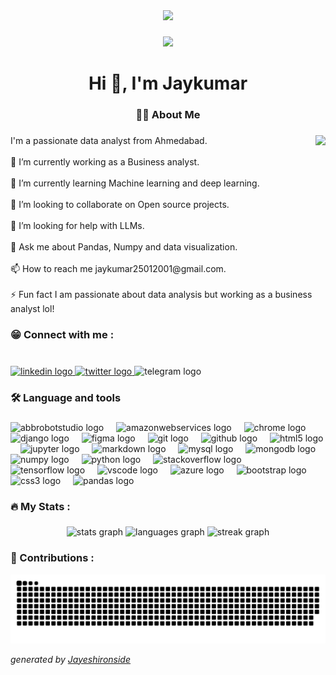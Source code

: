 <div align="center">
  <img height="200" src="https://camo.githubusercontent.com/fbf24ea9d3eb1c62b1d9a7b93ea7c5608fd6d7bfc4f5d90a8d99adb2ea3429d4/68747470733a2f2f6d656469612e6c6963646e2e636f6d2f646d732f696d6167652f4334443132415145536a37322d733567454b672f61727469636c652d636f7665725f696d6167652d736872696e6b5f3630305f323030302f302f313632363735333836373131303f653d3231343734383336343726763d6265746126743d4b6637594175775a74794347594c4e63682d4d676335654f432d376837754c5f646e424149677341465251"  />
</div>

###

<div align="center">
  <img src="https://visitor-badge.laobi.icu/badge?page_id=jayeshironside.jayeshironside&left_text=Profile Views"  />
</div>

###

<h1 align="center">Hi 👋, I'm Jaykumar</h1>

###

<h3 align="center">👩‍💻  About Me</h3>

###

<img align="right" height="250" src="https://camo.githubusercontent.com/62da68eb62b1e5f175f7d1f0191dd89a653d7908feb22d37d4a0ab07365d6791/68747470733a2f2f6d656469612e67697068792e636f6d2f6d656469612f4d3967624264396e6244724f5475314d71782f67697068792e676966"  />

###

<p align="left">I'm a passionate data analyst from Ahmedabad.<br><br>🔭 I’m currently working as a Business analyst.<br><br>🌱 I’m currently learning Machine learning and deep learning.<br><br>👯 I’m looking to collaborate on Open source projects.<br><br>🤝 I’m looking for help with LLMs.<br><br>💬 Ask me about Pandas, Numpy and data visualization.<br><br>📫 How to reach me jaykumar25012001@gmail.com.<br><br>⚡ Fun fact I am passionate about data analysis but working as a business analyst lol!</p>

###

<h3 align="left">😁  Connect with me :</h3>

###

<br clear="both">

<div align="left">
  <a href="https://www.linkedin.com/in/jaykumar-m-41a0b31ab/" target="_blank">
    <img src="https://img.shields.io/static/v1?message=LinkedIn&logo=linkedin&label=&color=0077B5&logoColor=white&labelColor=&style=plastic" height="25" alt="linkedin logo"  />
  </a>
  <a href="https://twitter.com/jayesh_ironside" target="_blank">
    <img src="https://img.shields.io/static/v1?message=Twitter&logo=twitter&label=&color=1DA1F2&logoColor=white&labelColor=&style=plastic" height="25" alt="twitter logo"  />
  </a>
  <img src="https://img.shields.io/static/v1?message=Telegram&logo=telegram&label=&color=2CA5E0&logoColor=white&labelColor=&style=plastic" height="25" alt="telegram logo"  />
</div>

###

<h3 align="left">🛠 Language and tools</h3>

###

<div align="left">
  <img src="https://skillicons.dev/icons?i=bots" height="40" alt="abbrobotstudio logo"  />
  <img width="12" />
  <img src="https://skillicons.dev/icons?i=aws" height="40" alt="amazonwebservices logo"  />
  <img width="12" />
  <img src="https://cdn.simpleicons.org/googlechrome/4285F4" height="40" alt="chrome logo"  />
  <img width="12" />
  <img src="https://cdn.simpleicons.org/django/092E20" height="40" alt="django logo"  />
  <img width="12" />
  <img src="https://cdn.simpleicons.org/figma/F24E1E" height="40" alt="figma logo"  />
  <img width="12" />
  <img src="https://skillicons.dev/icons?i=git" height="40" alt="git logo"  />
  <img width="12" />
  <img src="https://skillicons.dev/icons?i=github" height="40" alt="github logo"  />
  <img width="12" />
  <img src="https://cdn.simpleicons.org/html5/E34F26" height="40" alt="html5 logo"  />
  <img width="12" />
  <img src="https://cdn.simpleicons.org/jupyter/F37626" height="40" alt="jupyter logo"  />
  <img width="12" />
  <img src="https://cdn.simpleicons.org/markdown/000000" height="40" alt="markdown logo"  />
  <img width="12" />
  <img src="https://cdn.simpleicons.org/mysql/4479A1" height="40" alt="mysql logo"  />
  <img width="12" />
  <img src="https://cdn.simpleicons.org/mongodb/47A248" height="40" alt="mongodb logo"  />
  <img width="12" />
  <img src="https://cdn.simpleicons.org/numpy/013243" height="40" alt="numpy logo"  />
  <img width="12" />
  <img src="https://skillicons.dev/icons?i=py" height="40" alt="python logo"  />
  <img width="12" />
  <img src="https://cdn.simpleicons.org/stackoverflow/F58025" height="40" alt="stackoverflow logo"  />
  <img width="12" />
  <img src="https://cdn.simpleicons.org/tensorflow/FF6F00" height="40" alt="tensorflow logo"  />
  <img width="12" />
  <img src="https://cdn.simpleicons.org/visualstudiocode/007ACC" height="40" alt="vscode logo"  />
  <img width="12" />
  <img src="https://skillicons.dev/icons?i=azure" height="40" alt="azure logo"  />
  <img width="12" />
  <img src="https://skillicons.dev/icons?i=bootstrap" height="40" alt="bootstrap logo"  />
  <img width="12" />
  <img src="https://skillicons.dev/icons?i=css" height="40" alt="css3 logo"  />
  <img width="12" />
  <img src="https://cdn.jsdelivr.net/gh/devicons/devicon/icons/pandas/pandas-original.svg" height="40" alt="pandas logo"  />
</div>

###

<h3 align="left">🔥   My Stats :</h3>

###

<div align="center">
  <img src="https://github-readme-stats.vercel.app/api?username=jayeshironside&hide_title=false&hide_rank=false&show_icons=true&include_all_commits=true&count_private=true&disable_animations=false&theme=dracula&locale=en&hide_border=false&order=1" height="150" alt="stats graph"  />
  <img src="https://github-readme-stats.vercel.app/api/top-langs?username=jayeshironside&locale=en&hide_title=false&layout=compact&card_width=320&langs_count=5&theme=dracula&hide_border=false&order=2" height="150" alt="languages graph"  />
  <img src="https://streak-stats.demolab.com?user=jayeshironside&locale=en&mode=weekly&theme=dracula&hide_border=false&border_radius=5&order=3" height="150" alt="streak graph"  />
</div>

###
<h3 align="left">🐍 Contributions :</h3>
<picture>
  <source media="(prefers-color-scheme: dark)" srcset="https://raw.githubusercontent.com/jayeshironside/jayeshironside/output/github-contribution-grid-snake-dark.svg">
  <source media="(prefers-color-scheme: light)" srcset="https://raw.githubusercontent.com/jayeshironside/jayeshironside/output/github-contribution-grid-snake.svg">
  <img alt="github contribution grid snake animation" src="https://raw.githubusercontent.com/jayeshironside/jayeshironside/output/github-contribution-grid-snake.svg">
</picture>

_generated by [Jayeshironside](https://github.com/jayeshironside)_

###
